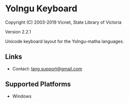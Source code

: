 Yolngu Keyboard
=====================

Copyright (C) 2003-2019 Vicnet, State Library of Victoria

Version 2.2.1

Unicode keyboard layout for the Yolngu-matha languages.

Links
-----

 * Contact:  lang.support@gmail.com 

Supported Platforms
-------------------

 * Windows